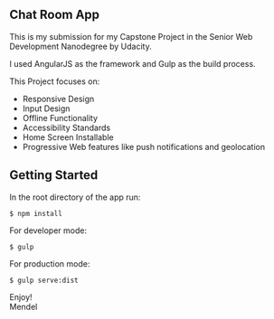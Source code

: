 ## Chat Room App

This is my submission for my Capstone Project in the Senior Web Development Nanodegree by Udacity. 

I used AngularJS as the framework and Gulp as the build process.

This Project focuses on:
* Responsive Design
* Input Design
* Offline Functionality
* Accessibility Standards
* Home Screen Installable
* Progressive Web features like push notifications and geolocation


## Getting Started

In the root directory of the app run:

```
$ npm install
```

For developer mode:

```
$ gulp
```

For production mode:

```
$ gulp serve:dist
```

Enjoy!  
Mendel

 